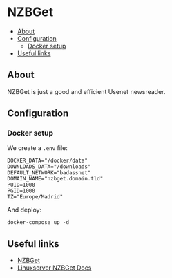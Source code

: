 # NZBGet

- [About](#about)
- [Configuration](#configuration)
  * [Docker setup](#docker-setup)
- [Useful links](#useful-links)

## About

NZBGet is just a good and efficient Usenet newsreader.

## Configuration

### Docker setup

We create a `.env` file:

```shell
DOCKER_DATA="/docker/data"
DOWNLOADS_DATA="/downloads"
DEFAULT_NETWORK="badassnet"
DOMAIN_NAME="nzbget.domain.tld"
PUID=1000
PGID=1000
TZ="Europe/Madrid"
```

And deploy:

    docker-compose up -d

## Useful links

- [NZBGet](https://nzbget.net/)
- [Linuxserver NZBGet Docs](https://docs.linuxserver.io/images/docker-nzbget)
